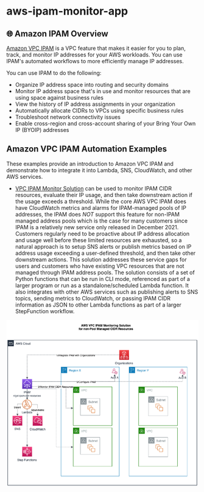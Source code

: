 # aws-ipam-monitor-app

## :globe_with_meridians: Amazon IPAM Overview

[Amazon VPC IPAM](https://docs.aws.amazon.com/vpc/latest/ipam/what-it-is-ipam.html) is a VPC feature that makes it easier for you to plan, track, and monitor IP addresses for your AWS workloads. You can use IPAM's automated workflows to more efficiently manage IP addresses.

You can use IPAM to do the following:
- Organize IP address space into routing and security domains
- Monitor IP address space that's in use and monitor resources that are using space against business rules
- View the history of IP address assignments in your organization
- Automatically allocate CIDRs to VPCs using specific business rules
- Troubleshoot network connectivity issues
- Enable cross-region and cross-account sharing of your Bring Your Own IP (BYOIP) addresses

## Amazon VPC IPAM Automation Examples

These examples provide an introduction to Amazon VPC IPAM and demonstrate how to integrate it into Lambda, SNS, CloudWatch, and other AWS services.

* [VPC IPAM Monitor Solution](aws-ipam-monitor-app.py) can be used to monitor IPAM CIDR resources, evaluate their IP usage, and then take downstream action if the usage exceeds a threshold.  While the core AWS VPC IPAM does have CloudWatch metrics and alarms for IPAM-managed pools of IP addresses, the IPAM does _NOT_ support this feature for non-IPAM managed address pools which is the case for many customers since IPAM is a relatively new service only released in December 2021. Customers regularly need to be proactive about IP address allocation and usage well before these limited resources are exhausted, so a natural approach is to setup SNS alerts or publish metrics based on IP address usage exceeding a user-defined threshold, and then take other downstream actions.  This solution addresses these service gaps for users and customers who have existing VPC resources that are not managed through IPAM address pools.  The solution consists of a set of Python functions that can be run in CLI mode, referenced as part of a larger program or run as a standalone/scheduled Lambda function.  It also integrates with other AWS services such as publishing alerts to SNS topics, sending metrics to CloudWatch, or passing IPAM CIDR information as JSON to other Lambda functions as part of a larger StepFunction workflow.

![VPC IPAM Monitor Solution Architecture](./assets/aws_ipam_monitor_app_architecture.png)
